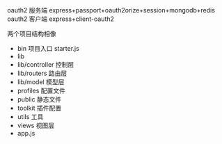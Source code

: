 oauth2 服务端 express+passport+oauth2orize+session+mongodb+redis
oauth2 客户端 express+client-oauth2

两个项目结构相像

- bin 项目入口 starter.js
- lib
- lib/controller 控制层
- lib/routers 路由层
- lib/model 模型层
- profiles 配置文件
- public 静态文件
- toolkit 插件配置
- utils 工具
- views 视图层
- app.js
